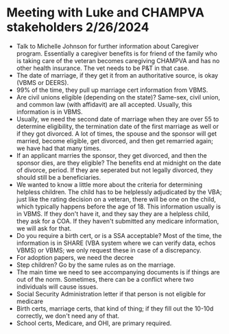 # Meeting with Luke and CHAMPVA stakeholders 2/26/2024
- Talk to Michelle Johnson for further information about Caregiver program. 
  Essentially a caregiver benefits is for friend of the family who is taking care of the veteran becomes caregiving CHAMPVA and has no other health insurance. The vet needs to be P&T in that case.
- The date of marriage, if they get it from an authoritative source, is okay (VBMS or DEERS).
- 99% of the time, they pull up marriage cert information from VBMS.
- Are civil unions eligible (depending on the state)? Same-sex, civil union, and common law (with affidavit) are all accepted. Usually, this information is in VBMS.
- Usually, we need the second date of marriage when they are over 55 to determine eligibility, the termination date of the first marriage as well or if they got divorced. A lot of times, the spouse and the sponsor will get married, become eligible, get divorced, and then get remarried again; we have had that many times.
- If an applicant marries the sponsor, they get divorced, and then the sponsor dies, are they eligible? The benefits end at midnight on the date of divorce, period. If they are seperated but not legally divorced, they should still be a beneficiaries.
- We wanted to know a little more about the criteria for determining helpless children. The child has to be helplessly adjudicated by the VBA; just like the rating decision on a veteran, there will be one on the child, which typically happens before the age of 18. This information usually is in VBMS. If they don't have it, and they say they are a helpless child, they ask for a COA. If they haven't submitted any medicare information, we will ask for that.
- Do you require a birth cert, or is a SSA acceptable? Most of the time, the information is in SHARE (VBA system where we can verify data, echos VBMS) or VBMS; we only request these in case of a discrepancy.
- For adoption papers, we need the decree
- Step children? Go by the same rules as on the marriage.
- The main time we need to see accompanying documents is if things are out of the norm. Sometimes, there can be a conflict where two individuals will cause issues.
- Social Security Administration letter if that person is not eligible for medicare
- Birth certs, marriage certs, that kind of thing; if they fill out the 10-10d correctly, we don't  need any of that.
- School certs, Medicare, and OHI, are primary required.
